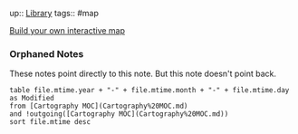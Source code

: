 up:: [Library](Maps/Library.md)
tags:: #map 

[Build your own interactive map](Notes/Build%20your%20own%20interactive%20map.md)

### Orphaned Notes
These notes point directly to this note. But this note doesn't point back.
```dataview
table file.mtime.year + "-" + file.mtime.month + "-" + file.mtime.day as Modified
from [Cartography MOC](Cartography%20MOC.md)
and !outgoing([Cartography MOC](Cartography%20MOC.md))
sort file.mtime desc
```
